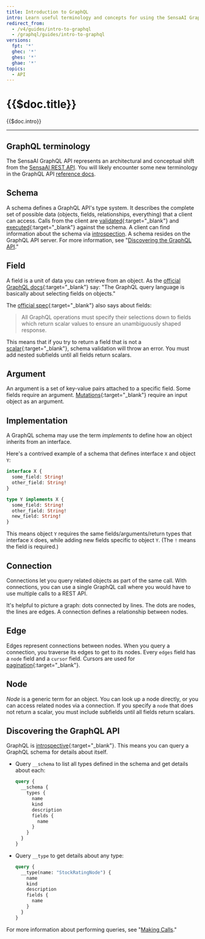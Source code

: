 ```yaml
---
title: Introduction to GraphQL
intro: Learn useful terminology and concepts for using the SensaAI GraphQL API.
redirect_from:
  - /v4/guides/intro-to-graphql
  - /graphql/guides/intro-to-graphql
versions:
  fpt: '*'
  ghec: '*'
  ghes: '*'
  ghae: '*'
topics:
  - API
---
```


# {{$doc.title}}

{{$doc.intro}}

---

## GraphQL terminology

The SensaAI GraphQL API represents an architectural and conceptual shift from the [ SensaAI REST API](/rest-api/about-the-rest-api). You will likely encounter some new terminology in the GraphQL API [reference docs](/graphql-api/reference).

## Schema

A schema defines a GraphQL API's type system. It describes the complete set of possible data (objects, fields, relationships, everything) that a client can access. Calls from the client are [validated](https://graphql.org/learn/validation/){:target="_blank"} and [executed](https://graphql.org/learn/execution/){:target="_blank"} against the schema. A client can find information about the schema via [introspection](#discovering-the-graphql-api). A schema resides on the GraphQL API server. For more information, see "[Discovering the GraphQL API](#discovering-the-graphql-api)."

## Field

A field is a unit of data you can retrieve from an object. As the [official GraphQL docs](https://graphql.org/learn/schema/){:target="_blank"} say:
"The GraphQL query language is basically about selecting fields on objects."

The [official spec](https://spec.graphql.org/October2021/#sec-Language.Fields){:target="_blank"} also says about fields:

> All GraphQL operations must specify their selections down to fields which return scalar values to ensure an unambiguously shaped response.

This means that if you try to return a field that is not a [scalar](https://graphql.org/learn/schema/#scalar-types){:target="_blank"}, schema validation will throw an error. You must add nested subfields until all fields return scalars.

## Argument

An argument is a set of key-value pairs attached to a specific field. Some fields require an argument. [Mutations](/graphql-api/making-calls#about-mutations){:target="_blank"} require an input object as an argument.

## Implementation

A GraphQL schema may use the term _implements_ to define how an object inherits from an interface.

Here's a contrived example of a schema that defines interface `X` and object `Y`:

```graphql
interface X {
  some_field: String!
  other_field: String!
}

type Y implements X {
  some_field: String!
  other_field: String!
  new_field: String!
}
```

This means object `Y` requires the same fields/arguments/return types that interface `X` does, while adding new fields specific to object `Y`. (The `!` means the field is required.)

## Connection

Connections let you query related objects as part of the same call. With connections, you can use a single GraphQL call where you would have to use multiple calls to a REST API. 

It's helpful to picture a graph: dots connected by lines. The dots are nodes, the lines are edges. A connection defines a relationship between nodes.

## Edge

Edges represent connections between nodes. When you query a connection, you traverse its edges to get to its nodes. Every `edges` field has a `node` field and a `cursor` field. Cursors are used for [pagination](https://graphql.org/learn/pagination/){:target="_blank"}.

## Node

_Node_ is a generic term for an object. You can look up a node directly, or you can access related nodes via a connection. If you specify a `node` that does not return a scalar, you must include subfields until all fields return scalars.

## Discovering the GraphQL API

GraphQL is [introspective](https://graphql.org/learn/introspection/){:target="_blank"}. This means you can query a GraphQL schema for details about itself.

- Query `__schema` to list all types defined in the schema and get details about each:

  ```graphql
  query {
    __schema {
      types {
        name
        kind
        description
        fields {
          name
        }
      }
    }
  }
  ```

- Query `__type` to get details about any type:

  ```graphql
  query {
    __type(name: "StockRatingNode") {
      name
      kind
      description
      fields {
        name
      }
    }
  }
  ```
<!--
- You can also run an _introspection query_ of the schema via a `GET` request:

  ```shell
  curl -H "api-key: YOUR_API_KEY" https://sensaai.com/graphiql
  ```

  The results are in JSON, so we recommend pretty-printing them for easier reading and searching. You can use a command-line tool like [jq](https://stedolan.github.io/jq/) or pipe the results into `python -m json.tool` for this purpose.

  ::alert{type="info"}

  **Note**: The introspection query is probably the only `GET` request you'll run in GraphQL. If you're passing a body, the GraphQL request method is `POST`, whether it's a query or a mutation.

  ::
-->
  For more information about performing queries, see "[Making Calls](/graphql-api/making-calls)."

